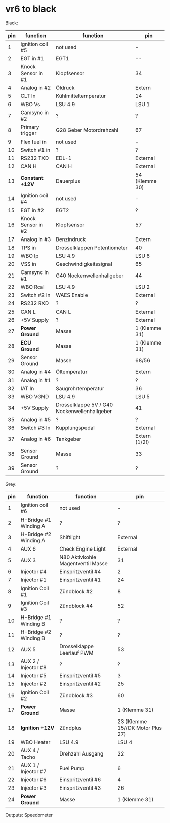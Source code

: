 # vr6 to black

Black:

|pin|function|function|pin|
|--|--|--|--|
|1|ignition coil #5|not used|-|
|2|EGT in #1|EGT1|--|
|3|Knock Sensor in #1|Klopfsensor|34|
|4|Analog in #2|Öldruck|Extern|
|5|CLT In|Kühlmitteltemperatur|14|
|6|WBO Vs|LSU 4.9|LSU 1|
|7|Camsync in #2|?|?|
|8|Primary trigger|G28 Geber Motordrehzahl|67|
|9|Flex fuel in|not used|-|
|10|Switch #1 in|?|?|
|11|RS232 TXD|EDL-1|External|
|12|CAN H|CAN H|External|
|13|**Constant +12V**|Dauerplus|54 (Klemme 30)|
|14|Ignition coil #4|not used|-|
|15|EGT in #2|EGT2|?|
|16|Knock Sensor in #2|Klopfsensor|57|
|17|Analog in #3|Benzindruck|Extern|
|18|TPS in|Drosselklappen Potentiometer|40|
|19|WBO Ip|LSU 4.9|LSU 6|
|20|VSS in|Geschwindigkeitssignal|65|
|21|Camsync in #1|G40 Nockenwellenhallgeber|44|
|22|WBO Rcal|LSU 4.9|LSU 2|
|23|Switch #2 In|WAES Enable|External|
|24|RS232 RXD|?|?|
|25|CAN L|CAN L|External|
|26|+5V Supply|?|External|
|27|**Power Ground**|Masse|1 (Klemme 31)|
|28|**ECU Ground**|Masse|1 (Klemme 31)|
|29|Sensor Ground|Masse|68/56|
|30|Analog in #4|Öltemperatur|Extern|
|31|Analog in #1|?|?|
|32|IAT In|Saugrohrtemperatur|36|
|33|WBO VGND|LSU 4.9|LSU 5|
|34|+5V Supply|Drosselklappe 5V / G40 Nockenwellenhallgeber|41|
|35|Analog in #5|?|?|
|36|Switch #3 In|Kupplungspedal|External|
|37|Analog in #6|Tankgeber|Extern (1/2!)|
|38|Sensor Ground|Masse|33|
|39|Sensor Ground|?|?|

Grey:

|pin|function|function|pin|
|--|--|--|--|
|1|Ignition coil #6|not used|-|
|2|H-Bridge #1 Winding A|?|?|
|3|H-Bridge #2 Winding A|Shiftlight|External|
|4|AUX 6|Check Engine Light|External|
|5|AUX 3|N80 Aktivkohle Magentventil Masse|31|
|6|Injector #4|Einspritzventil #4|2|
|7|Injector #1|Einspritzventil #1|24|
|8|Ignition Coil #1|Zündblock #2|8|
|9|Ignition Coil #3|Zündblock #4|52|
|10|H-Bridge #1 Winding B|?|?|
|11|H-Bridge #2 Winding B|?|?|
|12|AUX 5|Drosselklappe Leerlauf PWM|53|
|13|AUX 2 / Injector #8|?|?|
|14|Injector #5|Einspritzventil #5|3|
|15|Injector #2|Einspritzventil #2|25|
|16|Ignition Coil #2|Zündblock #3|60|
|17|**Power Ground**|Masse|1 (Klemme 31)|
|18|**Ignition +12V**|Zündplus|23 (Klemme 15//DK Motor Plus 27)|
|19|WBO Heater|LSU 4.9|LSU 4|
|20|AUX 4 / Tacho|Drehzahl Ausgang|22|
|21|AUX 1 / Injector #7|Fuel Pump|6|
|22|Injector #6|Einspritzventil #6|4|
|23|Injector #3|Einspritzventil #3|26|
|24|**Power Ground**|Masse|1 (Klemme 31)|

Outputs:
Speedometer
